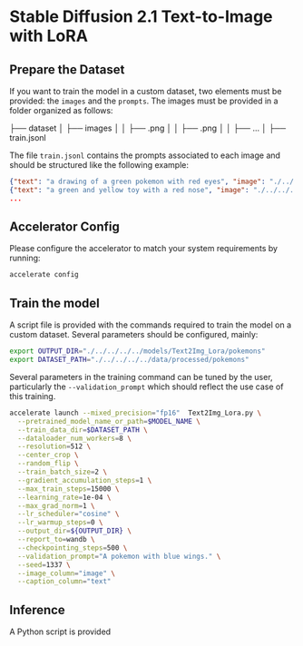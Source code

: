 # Stable Diffusion 2.1 Text-to-Image with LoRA

## Prepare the Dataset

If you want to train the model in a custom dataset, two elements must be provided: the `images` and the `prompts`. The images must be provided in a folder organized as follows:

├── dataset
│   ├── images
│   │   ├── <name0>.png
│   │   ├── <name1>.png
│   │   ├── ...
│   ├── train.jsonl

The file `train.jsonl` contains the prompts associated to each image and should be structured like the following example:

```json
{"text": "a drawing of a green pokemon with red eyes", "image": "./../../../../data/processed/pokemons/images/0000.png"}
{"text": "a green and yellow toy with a red nose", "image": "./../../../../data/processed/pokemons/images/0001.png"}
...
```

## Accelerator Config

Please configure the accelerator to match your system requirements by running:

```bash
accelerate config
```

## Train the model

A script file is provided with the commands required to train the model on a custom dataset. Several parameters should be configured, mainly:

```sh
export OUTPUT_DIR="./../../../../models/Text2Img_Lora/pokemons"
export DATASET_PATH="./../../../../data/processed/pokemons"
```

Several parameters in the training command can be tuned by the user, particularly the `--validation_prompt` which should reflect the use case of this training.

```sh
accelerate launch --mixed_precision="fp16"  Text2Img_Lora.py \
  --pretrained_model_name_or_path=$MODEL_NAME \
  --train_data_dir=$DATASET_PATH \
  --dataloader_num_workers=8 \
  --resolution=512 \
  --center_crop \
  --random_flip \
  --train_batch_size=2 \
  --gradient_accumulation_steps=1 \
  --max_train_steps=15000 \
  --learning_rate=1e-04 \
  --max_grad_norm=1 \
  --lr_scheduler="cosine" \
  --lr_warmup_steps=0 \
  --output_dir=${OUTPUT_DIR} \
  --report_to=wandb \
  --checkpointing_steps=500 \
  --validation_prompt="A pokemon with blue wings." \
  --seed=1337 \
  --image_column="image" \
  --caption_column="text"
```

## Inference

A Python script is provided 